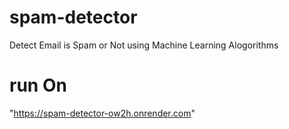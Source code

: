 # spam-detector
Detect Email is Spam or Not using Machine Learning Alogorithms
# run On
"https://spam-detector-ow2h.onrender.com"
